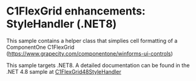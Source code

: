 # C1FlexGrid enhancements: StyleHandler (.NET8)

This sample contains a helper class that simplies cell formatting of a ComponentOne C1FlexGrid (https://www.grapecity.com/componentone/winforms-ui-controls)


This sample targets .NET8. A detailed documentation can be found in the .NET 4.8 sample at [C1FlexGrid48StyleHandler](/C1FlexGrid48StyleHandler)